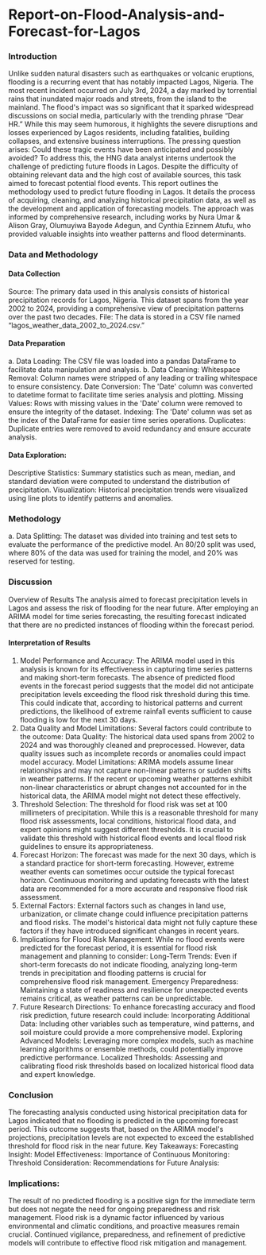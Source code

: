 # Report-on-Flood-Analysis-and-Forecast-for-Lagos
### Introduction
Unlike sudden natural disasters such as earthquakes or volcanic eruptions, flooding is a recurring event that has notably impacted Lagos, Nigeria. The most recent incident occurred on July 3rd, 2024, a day marked by torrential rains that inundated major roads and streets, from the island to the mainland. The flood's impact was so significant that it sparked widespread discussions on social media, particularly with the trending phrase “Dear HR.” While this may seem humorous, it highlights the severe disruptions and losses experienced by Lagos residents, including fatalities, building collapses, and extensive business interruptions.
The pressing question arises: Could these tragic events have been anticipated and possibly avoided? To address this, the HNG data analyst interns undertook the challenge of predicting future floods in Lagos. Despite the difficulty of obtaining relevant data and the high cost of available sources, this task aimed to forecast potential flood events.
This report outlines the methodology used to predict future flooding in Lagos. It details the process of acquiring, cleaning, and analyzing historical precipitation data, as well as the development and application of forecasting models. The approach was informed by comprehensive research, including works by Nura Umar & Alison Gray, Olumuyiwa Bayode Adegun, and Cynthia Ezinnem Atufu, who provided valuable insights into weather patterns and flood determinants.
### Data and Methodology
#### Data Collection
Source: The primary data used in this analysis consists of historical precipitation records for Lagos, Nigeria. This dataset spans from the year 2002 to 2024, providing a comprehensive view of precipitation patterns over the past two decades.
File: The data is stored in a CSV file named “lagos_weather_data_2002_to_2024.csv.”
#### Data Preparation
a. Data Loading: The CSV file was loaded into a pandas DataFrame to facilitate data manipulation and analysis.
b. Data Cleaning:
Whitespace Removal: Column names were stripped of any leading or trailing whitespace to ensure consistency.
Date Conversion: The 'Date' column was converted to datetime format to facilitate time series analysis and plotting.
Missing Values: Rows with missing values in the 'Date' column were removed to ensure the integrity of the dataset.
Indexing: The 'Date' column was set as the index of the DataFrame for easier time series operations.
Duplicates: Duplicate entries were removed to avoid redundancy and ensure accurate analysis.
#### Data Exploration:
Descriptive Statistics: Summary statistics such as mean, median, and standard deviation were computed to understand the distribution of precipitation.
Visualization: Historical precipitation trends were visualized using line plots to identify patterns and anomalies.

### Methodology
a. Data Splitting: The dataset was divided into training and test sets to evaluate the performance of the predictive model. An 80/20 split was used, where 80% of the data was used for training the model, and 20% was reserved for testing.
### Discussion
Overview of Results
The analysis aimed to forecast precipitation levels in Lagos and assess the risk of flooding for the near future. After employing an ARIMA model for time series forecasting, the resulting forecast indicated that there are no predicted instances of flooding within the forecast period.
#### Interpretation of Results
1. Model Performance and Accuracy: The ARIMA model used in this analysis is known for its effectiveness in capturing time series patterns and making short-term forecasts. The absence of predicted flood events in the forecast period suggests that the model did not anticipate precipitation levels exceeding the flood risk threshold during this time. This could indicate that, according to historical patterns and current predictions, the likelihood of extreme rainfall events sufficient to cause flooding is low for the next 30 days.
2. Data Quality and Model Limitations: Several factors could contribute to the outcome:
Data Quality: The historical data used spans from 2002 to 2024 and was thoroughly cleaned and preprocessed. However, data quality issues such as incomplete records or anomalies could impact model accuracy.
Model Limitations: ARIMA models assume linear relationships and may not capture non-linear patterns or sudden shifts in weather patterns. If the recent or upcoming weather patterns exhibit non-linear characteristics or abrupt changes not accounted for in the historical data, the ARIMA model might not detect these effectively.
3. Threshold Selection: The threshold for flood risk was set at 100 millimeters of precipitation. While this is a reasonable threshold for many flood risk assessments, local conditions, historical flood data, and expert opinions might suggest different thresholds. It is crucial to validate this threshold with historical flood events and local flood risk guidelines to ensure its appropriateness.
4. Forecast Horizon: The forecast was made for the next 30 days, which is a standard practice for short-term forecasting. However, extreme weather events can sometimes occur outside the typical forecast horizon. Continuous monitoring and updating forecasts with the latest data are recommended for a more accurate and responsive flood risk assessment.
5. External Factors: External factors such as changes in land use, urbanization, or climate change could influence precipitation patterns and flood risks. The model's historical data might not fully capture these factors if they have introduced significant changes in recent years.
6. Implications for Flood Risk Management: While no flood events were predicted for the forecast period, it is essential for flood risk management and planning to consider:
Long-Term Trends: Even if short-term forecasts do not indicate flooding, analyzing long-term trends in precipitation and flooding patterns is crucial for comprehensive flood risk management.
Emergency Preparedness: Maintaining a state of readiness and resilience for unexpected events remains critical, as weather patterns can be unpredictable.
7. Future Research Directions: To enhance forecasting accuracy and flood risk prediction, future research could include:
Incorporating Additional Data: Including other variables such as temperature, wind patterns, and soil moisture could provide a more comprehensive model.
Exploring Advanced Models: Leveraging more complex models, such as machine learning algorithms or ensemble methods, could potentially improve predictive performance.
Localized Thresholds: Assessing and calibrating flood risk thresholds based on localized historical flood data and expert knowledge.
### Conclusion
The forecasting analysis conducted using historical precipitation data for Lagos indicated that no flooding is predicted in the upcoming forecast period. This outcome suggests that, based on the ARIMA model's projections, precipitation levels are not expected to exceed the established threshold for flood risk in the near future.
Key Takeaways:
Forecasting Insight:
Model Effectiveness:
Importance of Continuous Monitoring:
Threshold Consideration:
Recommendations for Future Analysis:
### Implications:
The result of no predicted flooding is a positive sign for the immediate term but does not negate the need for ongoing preparedness and risk management. Flood risk is a dynamic factor influenced by various environmental and climatic conditions, and proactive measures remain crucial. Continued vigilance, preparedness, and refinement of predictive models will contribute to effective flood risk mitigation and management.
